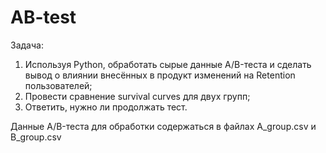 # AB-test
Задача:
1. Используя Python, обработать сырые данные A/B-теста и сделать вывод о влиянии внесённых в продукт изменений на Retention пользователей;
2. Провести сравнение survival curves для двух групп;
3. Ответить, нужно ли продолжать тест.

Данные A/B-теста для обработки содержаться в файлах A_group.csv и B_group.csv

